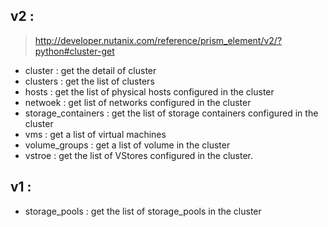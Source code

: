 ## v2 : 
> http://developer.nutanix.com/reference/prism_element/v2/?python#cluster-get
- cluster : get the detail of cluster
- clusters : get the list of clusters
- hosts : get the list of physical hosts configured in the cluster
- netwoek : get list of networks configured in the cluster
- storage_containers : get the list of storage containers configured in the cluster
- vms : get a list of virtual machines
- volume_groups : get a list of volume in the cluster
- vstroe : get the list of VStores configured in the cluster.

## v1 :
- storage_pools : get the list of storage_pools in the cluster